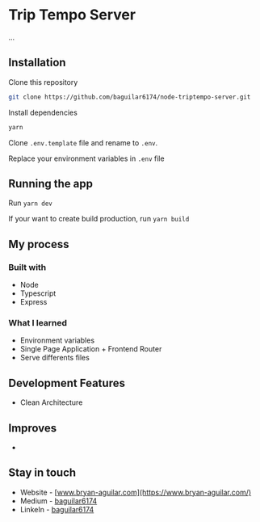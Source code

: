 # Trip Tempo Server

...

## Installation

Clone this repository

```bash
git clone https://github.com/baguilar6174/node-triptempo-server.git
```

Install dependencies

```bash
yarn
```

Clone `.env.template` file and rename to `.env`.

Replace your environment variables in `.env` file

## Running the app

Run `yarn dev`

If your want to create build production, run `yarn build`

## My process

### Built with

- Node
- Typescript
- Express

### What I learned

- Environment variables
- Single Page Application + Frontend Router
- Serve differents files

## Development Features

- Clean Architecture

## Improves

-

## Stay in touch

- Website - [www.bryan-aguilar.com](https://www.bryan-aguilar.com/)
- Medium - [baguilar6174](https://baguilar6174.medium.com/)
- LinkeIn - [baguilar6174](https://www.linkedin.com/in/baguilar6174)
